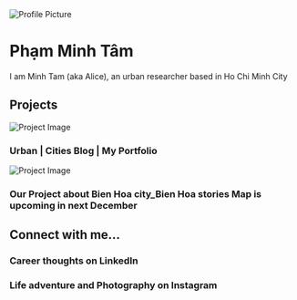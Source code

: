 <div class="container">
  <div class="profile">
    <img src="profile-picture.jpg" alt="Profile Picture">
    <h1>Phạm Minh Tâm</h1>
    <p>I am Minh Tam (aka Alice), an urban researcher based in Ho Chi Minh City</p>
    <div class="social-links">
      <a href="[https://www.linkedin.com/in/your-linkedin-profile/](https://www.linkedin.com/in/minhtam01/)" target="_blank"><i class="fab fa-linkedin-in"></i></a>
      <a href="[https://www.instagram.com/your-instagram-profile/](https://instagram.com/mamtinh.01)" target="_blank"><i class="fab fa-instagram"></i></a>
      <a href="[https://www.facebook.com/your-facebook-profile/](https://www.facebook.com/minhtam.mamtinh01/)" target="_blank"><i class="fab fa-facebook-f"></i></a>
    </div>
  </div>

  <div class="section">
    <h2>Projects</h2>
    <div class="card">
      <img src="project-image-1.jpg" alt="Project Image">
      <h3>Urban | Cities Blog | My Portfolio</h3>
      <a href="https://your-website.com/project-1" target="_blank"><i class="fas fa-chevron-right"></i></a>
    </div>
    <div class="card">
      <img src="project-image-2.jpg" alt="Project Image">
      <h3>Our Project about Bien Hoa city_Bien Hoa stories Map is upcoming in next December</h3>
      <a href="https://your-website.com/project-2" target="_blank"><i class="fas fa-chevron-right"></i></a>
    </div>
  </div>

  <div class="section">
    <h2>Connect with me...</h2>
    <div class="card">
      <h3>Career thoughts on LinkedIn</h3>
      <a href="https://www.linkedin.com/in/your-linkedin-profile/" target="_blank"><i class="fas fa-chevron-right"></i></a>
    </div>
    <div class="card">
      <h3>Life adventure and Photography on Instagram</h3>
      <a href="https://www.instagram.com/your-instagram-profile/" target="_blank"><i class="fas fa-chevron
